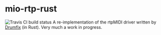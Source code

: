 # mio-rtp-rust
![Travis CI build status](https://travis-ci.org/g-s-k/mio-rtp-rust.svg?branch=master "build status")
A re-implementation of the rtpMIDI driver written by [Drumfix](https://github.com/Drumfix/mio-rtpdriver) (in Rust). Very much a work in progress.

